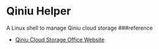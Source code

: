 # Qiniu Helper
A Linux shell to manage Qiniu cloud storage
###reference
+ [Qiniu Cloud Storage Office Website](http://www.qiniu.com/)
